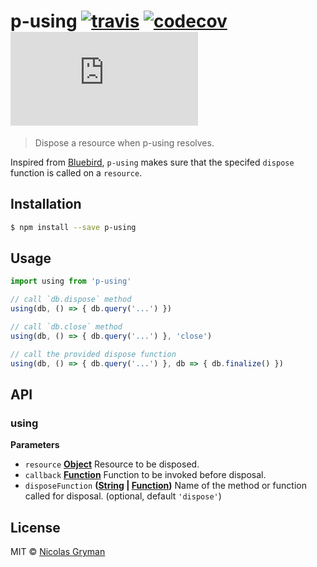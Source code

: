 # p-using [![travis][travis-image]][travis-url] [![codecov][codecov-image]][codecov-url] [![size][size-image]][size-url]

> Dispose a resource when p-using resolves.

[travis-image]: https://img.shields.io/travis/ngryman/p-using.svg?style=flat

[travis-url]: https://travis-ci.org/ngryman/p-using

[codecov-image]: https://img.shields.io/codecov/c/github/ngryman/p-using.svg

[codecov-url]: https://codecov.io/github/ngryman/p-using

[size-image]: http://img.badgesize.io/https://unpkg.com/p-using@1.0.0/dist/p-using.min.js?compression=gzip

[size-url]: https://unpkg.com/p-using@1.0.0/dist/p-using.min.js

Inspired from [Bluebird](http://bluebirdjs.com/docs/api/promise.using.html), `p-using` makes sure that the specifed `dispose` function is called on a `resource`.

## Installation

```sh
$ npm install --save p-using
```

## Usage

```js
import using from 'p-using'

// call `db.dispose` method
using(db, () => { db.query('...') })

// call `db.close` method
using(db, () => { db.query('...') }, 'close')

// call the provided dispose function
using(db, () => { db.query('...') }, db => { db.finalize() })
```

## API

<!-- Generated by documentation.js. Update this documentation by updating the source code. -->

### using

**Parameters**

-   `resource` **[Object](https://developer.mozilla.org/en-US/docs/Web/JavaScript/Reference/Global_Objects/Object)** Resource to be disposed.
-   `callback` **[Function](https://developer.mozilla.org/en-US/docs/Web/JavaScript/Reference/Statements/function)** Function to be invoked before disposal.
-   `disposeFunction` **([String](https://developer.mozilla.org/en-US/docs/Web/JavaScript/Reference/Global_Objects/String) \| [Function](https://developer.mozilla.org/en-US/docs/Web/JavaScript/Reference/Statements/function))** Name of the method or function called for disposal. (optional, default `'dispose'`)

## License

MIT © [Nicolas Gryman](http://ngryman.sh)
